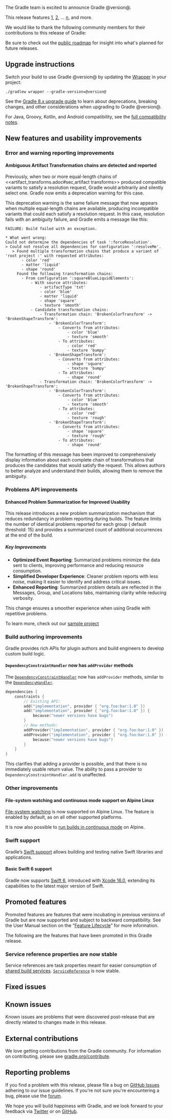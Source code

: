 The Gradle team is excited to announce Gradle @version@.

This release features [1](), [2](), ... [n](), and more.

<!--
Include only their name, impactful features should be called out separately below.
 [Some person](https://github.com/some-person)

 THIS LIST SHOULD BE ALPHABETIZED BY [PERSON NAME] - the docs:updateContributorsInReleaseNotes task will enforce this ordering, which is case-insensitive.
-->

We would like to thank the following community members for their contributions to this release of Gradle:

Be sure to check out the [public roadmap](https://blog.gradle.org/roadmap-announcement) for insight into what's planned for future releases.

## Upgrade instructions

Switch your build to use Gradle @version@ by updating the [Wrapper](userguide/gradle_wrapper.html) in your project:

`./gradlew wrapper --gradle-version=@version@`

See the [Gradle 8.x upgrade guide](userguide/upgrading_version_8.html#changes_@baseVersion@) to learn about deprecations, breaking changes, and other considerations when upgrading to Gradle @version@.

For Java, Groovy, Kotlin, and Android compatibility, see the [full compatibility notes](userguide/compatibility.html).

## New features and usability improvements

### Error and warning reporting improvements

#### Ambiguous Artifact Transformation chains are detected and reported

Previously, when two or more equal-length chains of <<artifact_transforms.adoc#sec,artifact transforms>> produced compatible variants to satisfy a resolution request, Gradle would arbitrarily and silently select one.
Gradle now emits a deprecation warning for this case.

This deprecation warning is the same failure message that now appears when multiple equal-length chains are available, producing incompatible variants that could each satisfy a resolution request.
In this case, resolution fails with an ambiguity failure, and Gradle emits a message like this:

```text
FAILURE: Build failed with an exception.

* What went wrong:
Could not determine the dependencies of task ':forceResolution'.
> Could not resolve all dependencies for configuration ':resolveMe'.
   > Found multiple transformation chains that produce a variant of 'root project :' with requested attributes:
       - color 'red'
       - matter 'liquid'
       - shape 'round'
     Found the following transformation chains:
       - From configuration ':squareBlueLiquidElements':
           - With source attributes:
               - artifactType 'txt'
               - color 'blue'
               - matter 'liquid'
               - shape 'square'
               - texture 'smooth'
           - Candidate transformation chains:
               - Transformation chain: 'BrokenColorTransform' -> 'BrokenShapeTransform':
                   - 'BrokenColorTransform':
                       - Converts from attributes:
                           - color 'blue'
                           - texture 'smooth'
                       - To attributes:
                           - color 'red'
                           - texture 'bumpy'
                   - 'BrokenShapeTransform':
                       - Converts from attributes:
                           - shape 'square'
                           - texture 'bumpy'
                       - To attributes:
                           - shape 'round'
               - Transformation chain: 'BrokenColorTransform' -> 'BrokenShapeTransform':
                   - 'BrokenColorTransform':
                       - Converts from attributes:
                           - color 'blue'
                           - texture 'smooth'
                       - To attributes:
                           - color 'red'
                           - texture 'rough'
                   - 'BrokenShapeTransform':
                       - Converts from attributes:
                           - shape 'square'
                           - texture 'rough'
                       - To attributes:
                           - shape 'round'
```

The formatting of this message has been improved to comprehensively display information about each complete chain of transformations that produces the candidates that would satisfy the request.
This allows authors to better analyze and understand their builds, allowing them to remove the ambiguity.

<!-- Do not add breaking changes or deprecations here! Add them to the upgrade guide instead. -->


<a name="Problems API"></a>

### Problems API improvements

#### Enhanced Problem Summarization for Improved Usability

This release introduces a new problem summarization mechanism that reduces redundancy in problem reporting during builds. The feature limits the number of identical problems reported for each group (
default threshold: 15) and provides a summarized count of additional occurrences at the end of the build.

##### Key Improvements

- **Optimized Event Reporting**: Summarized problems minimize the data sent to clients, improving performance and reducing resource consumption.
- **Simplified Developer Experience**: Cleaner problem reports with less noise, making it easier to identify and address critical issues.
- **Enhanced Reporting**: Summarized problem details are reflected in the Messages, Group, and Locations tabs, maintaining clarity while reducing verbosity.

This change ensures a smoother experience when using Gradle with repetitive problems.

To learn more, check out our [sample project](samples/sample_problems_api_usage.html)
<!--
================== TEMPLATE ==============================

<a name="FILL-IN-KEY-AREA"></a>
### FILL-IN-KEY-AREA improvements

<<<FILL IN CONTEXT FOR KEY AREA>>>
Example:
> The [configuration cache](userguide/configuration_cache.html) improves build performance by caching the result of
> the configuration phase. Using the configuration cache, Gradle can skip the configuration phase entirely when
> nothing that affects the build configuration has changed.

#### FILL-IN-FEATURE
> HIGHLIGHT the use case or existing problem the feature solves
> EXPLAIN how the new release addresses that problem or use case
> PROVIDE a screenshot or snippet illustrating the new feature, if applicable
> LINK to the full documentation for more details

================== END TEMPLATE ==========================


==========================================================
ADD RELEASE FEATURES BELOW
vvvvvvvvvvvvvvvvvvvvvvvvvvvvvvvvvvvvvvvvvvvvvvvvvvvvvvvvvv -->

<a name="build-authoring"></a>
### Build authoring improvements

Gradle provides rich APIs for plugin authors and build engineers to develop custom build logic.

#### `DependencyConstraintHandler` now has `addProvider` methods

The [`DependencyConstraintHandler`](javadoc/org/gradle/api/artifacts/dsl/DependencyConstraintHandler.html) now has `addProvider` methods, similar to the
[`DependencyHandler`](javadoc/org/gradle/api/artifacts/dsl/DependencyHandler.html).

```kotlin
dependencies {
    constraints {
        // Existing API:
        add("implementation", provider { "org.foo:bar:1.0" })
        add("implementation", provider { "org.foo:bar:1.0" }) {
            because("newer versions have bugs")
        }
        // New methods:
        addProvider("implementation", provider { "org.foo:bar:1.0" })
        addProvider("implementation", provider { "org.foo:bar:1.0" }) {
            because("newer versions have bugs")
        }
    }
}
```

This clarifies that adding a provider is possible, and that there is no immediately usable return value. The ability to pass a provider to `DependencyConstraintHandler.add` is unaffected.

### Other improvements

#### File-system watching and continuous mode support on Alpine Linux

[File-system watching](userguide/file_system_watching.html) is now supported on Alpine Linux.
The feature is enabled by default, as on all other supported platforms.

It is now also possible to [run builds in continuous mode](userguide/continuous_builds.html) on Alpine.

<a name="swift-support"></a>
### Swift support

Gradle’s [Swift support](userguide/building_swift_projects.html) allows building and testing native Swift libraries and applications.

#### Basic Swift 6 support

Gradle now supports [Swift 6](https://www.swift.org/blog/announcing-swift-6/), introduced with [Xcode 16.0](https://developer.apple.com/documentation/xcode-release-notes/xcode-16-release-notes), extending its capabilities to the latest major version of Swift.

<!-- ^^^^^^^^^^^^^^^^^^^^^^^^^^^^^^^^^^^^^^^^^^^^^^^^^^^^^
ADD RELEASE FEATURES ABOVE
==========================================================

-->

## Promoted features
Promoted features are features that were incubating in previous versions of Gradle but are now supported and subject to backward compatibility.
See the User Manual section on the “[Feature Lifecycle](userguide/feature_lifecycle.html)” for more information.

The following are the features that have been promoted in this Gradle release.

### Service reference properties are now stable

Service references are task properties meant for easier consumption of [shared build services](userguide/build_services.html#sec:service_references).
[`ServiceReference`](/javadoc/org/gradle/api/services/ServiceReference.html) is now stable.

## Fixed issues

<!--
This section will be populated automatically
-->

## Known issues

Known issues are problems that were discovered post-release that are directly related to changes made in this release.

<!--
This section will be populated automatically
-->

## External contributions

We love getting contributions from the Gradle community. For information on contributing, please see [gradle.org/contribute](https://gradle.org/contribute).

## Reporting problems

If you find a problem with this release, please file a bug on [GitHub Issues](https://github.com/gradle/gradle/issues) adhering to our issue guidelines.
If you're not sure you're encountering a bug, please use the [forum](https://discuss.gradle.org/c/help-discuss).

We hope you will build happiness with Gradle, and we look forward to your feedback via [Twitter](https://twitter.com/gradle) or on [GitHub](https://github.com/gradle).
